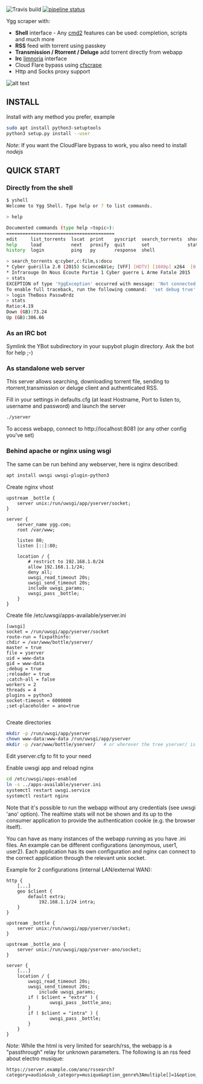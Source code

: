 ![Travis build](https://travis-ci.org/architek/yggscr.svg?branch=master "Travis")
[![pipeline status](https://framagit.org/torrent/yggscr/badges/master/pipeline.svg)](https://framagit.org/torrent/yggscr/commits/master)

Ygg scraper with:
* **Shell** interface - Any [cmd2](https://github.com/python-cmd2/cmd2 "Python cmd2") features can be used: completion, scripts and much more
* **RSS** feed with torrent using passkey
* **Transmission / Rtorrent / Deluge** add torrent directly from webapp
* **Irc** [limnoria](https://github.com/ProgVal/Limnoria "Limnoria") interface
* Cloud Flare bypass using [cfscrape](https://github.com/Anorov/cloudflare-scrape "cfscrape")
* Http and Socks proxy support

![alt text](https://user-images.githubusercontent.com/490053/43690510-8dc22da8-990b-11e8-902a-ba135ed9e449.png "YggScraper")

## INSTALL

Install with any method you prefer, example

```bash
sudo apt install python3-setuptools
python3 setup.py install --user
```
_Note_: If you want the CloudFlare bypass to work, you also need to install *nodejs*

## QUICK START

### Directly from the shell

```bash
$ yshell
Welcome to Ygg Shell. Type help or ? to list commands.

> help

Documented commands (type help <topic>):
========================================
edit     list_torrents  lscat  print    pyscript  search_torrents  shortcuts
help     load           next   proxify  quit      set              stats    
history  login          ping   py       response  shell

> search_torrents q:cyber,c:film,s:docu
* Cyber guérilla 2.0 (2015) Science&Vie; [VFF] [HDTV] [1080p] x264  [0.93GB] S:26 L:0 | https://yggtorrent.com/torrent/filmvidéo/documentaire/184378-cyber+guérilla+2+0+2015+sciencevie+vff+hdtv+1080p+x264 | None | None
* Infrarouge On Nous Ecoute Partie 1 Cyber guerre L Arme Fatale 2015  [1.11GB] S:6 L:0 | https://yggtorrent.com/torrent/filmvidéo/documentaire/22526-infrarouge+on+nous+ecoute+partie+1+cyber+guerre+l+arme+fatale+2015 | None | None
> stats
EXCEPTION of type 'YggException' occurred with message: 'Not connected'
To enable full traceback, run the following command:  'set debug true'
> login TheBoss Passw0rdz
> stats
Ratio:4.19
Down (GB):73.24
Up (GB):306.66
```

### As an IRC bot

Symlink the YBot subdirectory in your supybot plugin directory.
Ask the bot for help ;-)

### As standalone web server
This server allows searching, downloading torrent file, sending to rtorrent,transmission or deluge client and authenticated RSS.

Fill in your settings in defaults.cfg (at least Hostname, Port to listen to, username and password) and launch the server

```bash
./yserver

```

To access webapp, connect to http://localhost:8081 (or any other config you've set)

### Behind apache or nginx using wsgi
The same can be run behind any webserver, here is nginx described:

```bash
apt install uwsgi uwsgi-plugin-python3
```

Create nginx vhost
```
upstream _bottle {
    server unix:/run/uwsgi/app/yserver/socket;
}

server {
    server_name ygg.com;
    root /var/www;

    listen 80;
    listen [::]:80;
    
    location / {
        # restrict to 192.168.1.0/24
        allow 192.168.1.1/24;
        deny all;
        uwsgi_read_timeout 20s;
        uwsgi_send_timeout 20s;
        include uwsgi_params;
        uwsgi_pass _bottle;
    }
}
```
Create file /etc/uwsgi/apps-available/yserver.ini

```
[uwsgi]
socket = /run/uwsgi/app/yserver/socket
route-run = fixpathinfo:
chdir = /var/www/bottle/yserver/
master = true
file = yserver
uid = www-data
gid = www-data
;debug = true
;reloader = true
;catch-all = false
workers = 2
threads = 4
plugins = python3
socket-timeout = 6000000
;set-placeholder = ano=true


```

Create directories

```bash
mkdir -p /run/uwsgi/app/yserver
chown www-data:www-data /run/uwsgi/app/yserver
mkdir -p /var/www/bottle/yserver/   # or wherever the tree yserver/ is 
```

Edit yserver.cfg to fit to your need

Enable uwsgi app and reload nginx

```bash
cd /etc/uwsgi/apps-enabled
ln -s ../apps-available/yserver.ini
systemctl restart uwsgi.service
systemctl restart nginx
```
Note that it's possible to run the webapp without any credentials (see uwsgi 'ano' option). The realtime stats will not be shown and its up to the consumer application to provide the authentication cookie (e.g. the browser itself).

You can have as many instances of the webapp running as you have .ini files. An example can be different configurations (anonymous, user1, user2). Each application has its own configuration and nginx can connect to the correct application through the relevant unix socket.

Example for 2 configurations (internal LAN/external WAN):
```
http {
    [...]
	geo $client { 
		default extra;
    		192.168.1.1/24 intra;
  	}
}

upstream _bottle {
    server unix:/run/uwsgi/app/yserver/socket;
}

upstream _bottle_ano {
    server unix:/run/uwsgi/app/yserver-ano/socket;
}

server {
    [...]
	location / {
		uwsgi_read_timeout 20s;
		uwsgi_send_timeout 20s;
        	include uwsgi_params;
		if ( $client = "extra" ) {
        		uwsgi_pass _bottle_ano;
		}
		if ( $client = "intra" ) {
        		uwsgi_pass _bottle;
		}
	}
}
```

_Note_: While the html is very limited for search/rss, the webapp is a "passthrough" relay for unknown parameters. The following is an rss feed about electro musique:

```
https://server.example.com/ano/rssearch?category=audio&sub_category=musique&option_genre%3Amultiple[]=1&option_genre%3Amultiple[]=15&option_genre%3Amultiple[]=33&option_genre%3Amultiple[]=34&option_genre%3Amultiple[]=35&option_genre%3Amultiple[]=119&option_genre%3Amultiple[]=124
```
